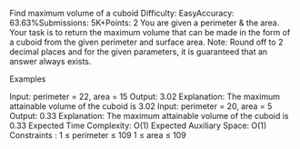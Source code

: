 Find maximum volume of a cuboid
Difficulty: EasyAccuracy: 63.63%Submissions: 5K+Points: 2
You are given a perimeter & the area. Your task is to return the maximum volume that can be made in the form of a cuboid from the given perimeter and surface area.
Note: Round off to 2 decimal places and for the given parameters, it is guaranteed that an answer always exists.

Examples

Input: perimeter = 22, area = 15
Output: 3.02
Explanation: The maximum attainable volume of the cuboid is 3.02
Input: perimeter = 20, area = 5
Output: 0.33
Explanation: The maximum attainable volume of the cuboid is 0.33
Expected Time Complexity: O(1)
Expected Auxiliary Space: O(1)
Constraints :
1 ≤ perimeter ≤ 109
1 ≤ area ≤ 109